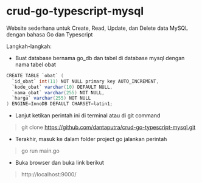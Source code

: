 # crud-go-typescript-mysql

Website sederhana untuk Create, Read, Update, dan Delete data MySQL dengan bahasa Go dan Typescript

Langkah-langkah:
- Buat database bernama go_db dan tabel di database mysql dengan nama tabel obat

```java
CREATE TABLE `obat` (
  `id_obat` int(11) NOT NULL primary key AUTO_INCREMENT,
  `kode_obat` varchar(10) DEFAULT NULL,
  `nama_obat` varchar(255) NOT NULL,
  `harga` varchar(255) NOT NULL
) ENGINE=InnoDB DEFAULT CHARSET=latin1;
```

- Lanjut ketikan perintah ini di terminal atau di git command
> git clone https://github.com/dantaputra/crud-go-typescript-mysql.git
- Terakhir, masuk ke dalam folder project go jalankan perintah
> go run main.go
- Buka browser dan buka link berikut
> http://localhost:9000/
